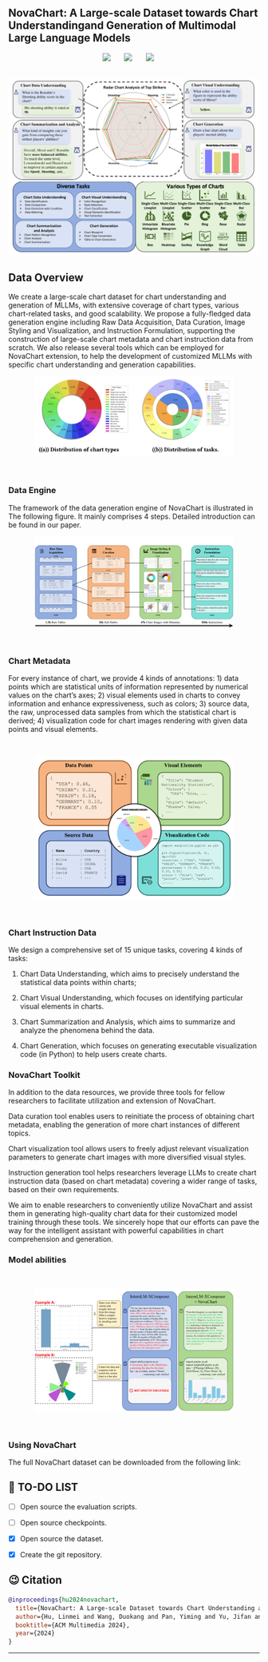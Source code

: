 ## NovaChart: A Large-scale Dataset towards Chart Understandingand Generation of Multimodal Large Language Models

<!-- ### 🔥🔥🔥 The LongerCrafter for longer high-quality video generation are now released! -->

<div align="center">
<!-- <p style="font-weight: bold">
✅ totally <span style="color: red; font-weight: bold">no</span> tuning &nbsp;&nbsp;&nbsp;&nbsp;
✅ less than <span style="color: red; font-weight: bold">20%</span> extra time &nbsp;&nbsp;&nbsp;&nbsp;
✅ support <span style="color: red; font-weight: bold">512</span> frames &nbsp;&nbsp;&nbsp;&nbsp;
</p> -->

 <a href='https://github.com/Elucidator-V/NovaChart/blob/main/paper/ACM_MM_NovaChart.pdf'><img src='https://img.shields.io/badge/arXiv-2310.15169-b31b1b.svg'></a> &nbsp;&nbsp;&nbsp;&nbsp;&nbsp;
 <a href='https://github.com/Elucidator-V/NovaChart/'><img src='https://img.shields.io/badge/Project-Page-Green'></a> &nbsp;&nbsp;&nbsp;&nbsp;&nbsp;
 <a href='https://github.com/buaacyw/GaussianEditor/blob/master/LICENSE.txt'><img src='https://img.shields.io/badge/License-MIT-blue'></a> &nbsp;&nbsp;&nbsp;&nbsp;&nbsp;
 <br><br>
<!--  [![Model](https://img.shields.io/badge/%F0%9F%A4%97%20Hugging%20Face-Model-blue)](https://huggingface.co/listen2you002/ChartLlama-13b) &nbsp;&nbsp;&nbsp;&nbsp;&nbsp; 
[![Dataset](https://img.shields.io/badge/%F0%9F%A4%97%20Hugging%20Face-Dataset-blue)](https://huggingface.co/datasets/listen2you002/ChartLlama-Dataset)
 -->




<img src=./static/head.pdf>
<!-- <p>Input: "A chihuahua in astronaut suit floating in space, cinematic lighting, glow effect"; 
<br>
Resolution: 1024 x 576; Frames: 64.</p> -->
<!-- <img src=assets/t2v/hd02.gif>
<p>Input: "Campfire at night in a snowy forest with starry sky in the background"; 
<br>
Resolution: 1024 x 576; Frames: 64.</p> -->
</div>
 
## Data Overview
We create a large-scale chart dataset for chart understanding and generation of MLLMs, with extensive coverage of chart types, various chart-related tasks, and good scalability. We propose a fully-fledged data generation engine including Raw Data Acquisition, Data Curation, Image Styling and Visualization, and Instruction Formulation, supporting the construction of large-scale chart metadata and chart instruction data from scratch. We also release several tools which can be employed for NovaChart extension, to help the development of customized MLLMs with specific chart understanding and generation capabilities.
<br>
<p align="center">
    <img src="./static/distribution.jpg" width="400"/>
<p>
<br>


### Data Engine
The framework of the data generation engine of NovaChart is illustrated in The following figure. It mainly comprises 4 steps. Detailed introduction can be found in our paper.
<br>
<p align="center">
    <img src="./static/engine.pdf" width="400"/>
<p>
<br>


### Chart Metadata
For every instance of chart, we provide 4 kinds of annotations: 1) data points which are statistical units of information represented by numerical values on the chart’s axes; 2) visual elements used in charts to convey information and enhance expressiveness, such as colors; 3) source data, the raw, unprocessed data samples from which the statistical chart is derived; 4) visualization code for chart images rendering with given data points and visual elements.


<br>
<p align="center">
    <img src="./static/metadata.pdf" width="400"/>
<p>
<br>


### Chart Instruction Data
We design a comprehensive set of 15 unique tasks, covering 4 kinds of tasks: 

1) Chart Data Understanding, which aims to precisely understand the statistical data points within charts; 

2) Chart Visual Understanding,
which focuses on identifying particular visual elements in charts. 

3) Chart Summarization and Analysis, which aims to summarize and analyze the phenomena behind the data. 

4) Chart Generation, which focuses on generating executable visualization code (in Python) to help users create charts.



### NovaChart Toolkit

In addition to the data resources, we provide three tools for fellow researchers to facilitate utilization and
extension of NovaChart. 

Data curation tool enables users to reinitiate the process of obtaining chart metadata, enabling the generation of more chart instances of different topics. 

Chart visualization tool allows users to freely adjust relevant visualization parameters to generate chart images with more diversified visual styles. 

Instruction generation tool helps researchers leverage LLMs to create chart instruction data (based on chart metadata) covering a wider range of tasks, based on their own requirements. 


We aim to enable researchers to conveniently utilize NovaChart and assist them in generating high-quality chart data for their customized model training through these tools. We sincerely hope that our efforts can pave the way for the intelligent assistant with powerful capabilities in chart comprehension and generation.


### Model abilities
<br>
<p align="center">
    <img src="./static/case_study.pdf" width="400"/>
<p>
<br>

### Using NovaChart

The full NovaChart dataset can be downloaded from the following link:


<!-- The dataset has the following structure: -->


<!-- Model evaluation Pipeline can be found in: -->






## 📖 TO-DO LIST
- [ ] Open source the evaluation scripts.
- [ ] Open source checkpoints.
- [x] Open source the dataset.
- [x] Create the git repository.




## 😉 Citation
```bib
@inproceedings{hu2024novachart,
  title={NovaChart: A Large-scale Dataset towards Chart Understanding and Generation of Multimodal Large Language Models},
  author={Hu, Linmei and Wang, Duokang and Pan, Yiming and Yu, Jifan and Shao, Yingxia and Feng, Chong and Nie, Liqiang},
  booktitle={ACM Multimedia 2024},
  year={2024}
}
```



****
